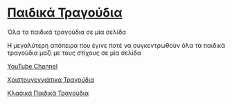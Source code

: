 <h1><a href="https://www.paidikatragoudia.gr/">Παιδικά Τραγούδια</a></h1>
Όλα τα παιδικά τραγούδια σε μία σελίδα

Η μεγαλύτερη απόπειρα που έγινε ποτέ να συγκεντρωθούν όλα τα παιδικά τραγούδια μαζί με τους στίχους σε μία σελίδα

<a href="https://studio.youtube.com/channel/UC9OfBDHr1cE56C720D8DaPw">YouTube Channel</a>

<a href="https://www.youtube.com/watch?v=GEWECb84cM0&amp;list=PLMz2hZf53kM7AJT2JPDDVOVe6Yd5XLqVF">Χριστουγεννιάτικα Τραγούδια</a>

<a href="https://www.youtube.com/watch?v=8LAQ8E3A9BU&amp;list=PLMz2hZf53kM6MD65XRtEH5vKSLLOpEEv-">Κλασικά Παιδικά Τραγούδια</a>
